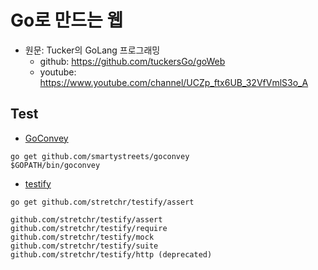 # Go로 만드는 웹
- 원문: Tucker의 GoLang 프로그래밍
  - github: https://github.com/tuckersGo/goWeb
  - youtube: https://www.youtube.com/channel/UCZp_ftx6UB_32VfVmlS3o_A


## Test
- [GoConvey](https://github.com/smartystreets/goconvey)
```
go get github.com/smartystreets/goconvey
$GOPATH/bin/goconvey
```

- [testify](https://github.com/stretchr/testify)
```
go get github.com/stretchr/testify/assert
```
```
github.com/stretchr/testify/assert
github.com/stretchr/testify/require
github.com/stretchr/testify/mock
github.com/stretchr/testify/suite
github.com/stretchr/testify/http (deprecated)
```
